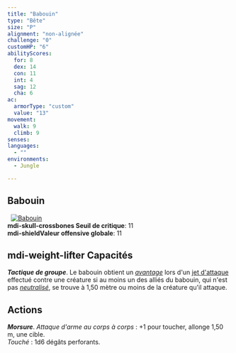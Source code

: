 ```yaml
---
title: "Babouin"
type: "Bête"
size: "P"
alignment: "non-alignée"
challenge: "0"
customHP: "6"
abilityScores:
  for: 8
  dex: 14
  con: 11
  int: 4
  sag: 12
  cha: 6
ac:
  armorType: "custom"
  value: "13"
movement:
  walk: 9
  climb: 9
senses:
languages:
  - ""
environments:
  - Jungle

---
```

## Babouin
&nbsp;
[![Babouin](https://www.douaratil.fr/illustrations/bete/babouinm.png)](https://www.douaratil.fr/illustrations/bete/babouin.jpg)  
**<v-icon>mdi-skull-crossbones</v-icon> Seuil de critique**: 11        
**<v-icon>mdi-shield</v-icon>Valeur offensive globale**: 11      
## <v-icon>mdi-weight-lifter</v-icon> Capacités
_**Tactique de groupe**_. Le babouin obtient un [_avantage_](/utiliser-les-caracteristiques/#avantage-et-desavantage) lors d'un [jet d'attaque](/combattre/#jets-d-attaque) effectué contre une créature si au moins un des alliés du babouin, qui n'est pas [_neutralisé_](/gerer-la-sante-du-personnage/#neutralise), se trouve à 1,50 mètre ou moins de la créature qu'il attaque.

## Actions
_**Morsure**_. _Attaque d'arme au corps à corps_ : +1 pour toucher, allonge 1,50 m, une cible.  
_Touché_ : 1d6 dégâts perforants.
